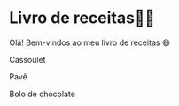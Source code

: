 # Livro de receitas:woman_cook:

Olá! Bem-vindos ao meu livro de receitas :smile:

Cassoulet

Pavê

Bolo de chocolate
